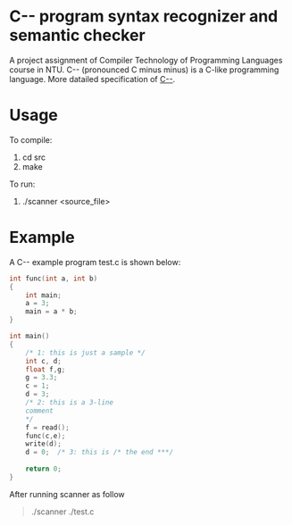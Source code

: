 # C-- program syntax recognizer and semantic checker
 A project assignment of Compiler Technology of Programming Languages course in NTU. C-- (pronounced C minus minus) is a C-like programming language. More datailed specification of [C--](https://drive.google.com/file/d/1mqIG6JDIcNYxValdV83zUXzc0i7tExel/view?usp=sharing). 

# Usage
To compile:
1. cd src
2. make
  
To run:  
1. ./scanner <source_file>

# Example
A C-- example program test.c is shown below:
```c
int func(int a, int b)
{
	int main;
    a = 3;
	main = a * b;
}

int main()
{
	/* 1: this is just a sample */
    int c, d;
	float f,g;
	g = 3.3;
    c = 1;
    d = 3;
	/* 2: this is a 3-line
	comment
	*/
	f = read();
    func(c,e);
	write(d);
	d = 0;  /* 3: this is /* the end ***/
	
    return 0;
}
```
After running scanner as follow
> ./scanner ./test.c 
